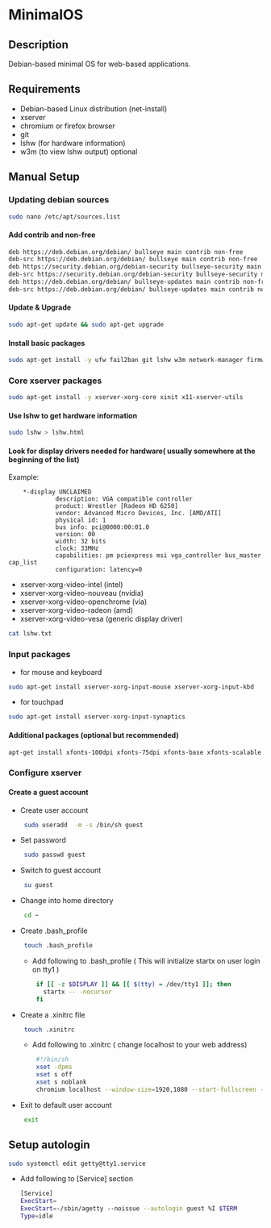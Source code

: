 # MinimalOS

## Description

Debian-based minimal OS for web-based applications.

## Requirements

* Debian-based Linux distribution (net-install)
* xserver
* chromium or firefox browser
* git
* lshw (for hardware information)
* w3m (to view lshw output) optional

## Manual Setup

### Updating debian sources

```bash
sudo nano /etc/apt/sources.list
```

#### Add contrib and non-free

```bash
deb https://deb.debian.org/debian/ bullseye main contrib non-free
deb-src https://deb.debian.org/debian/ bullseye main contrib non-free
deb https://security.debian.org/debian-security bullseye-security main contrib non-free
deb-src https://security.debian.org/debian-security bullseye-security main contrib non-free
deb https://deb.debian.org/debian/ bullseye-updates main contrib non-free
deb-src https://deb.debian.org/debian/ bullseye-updates main contrib non-free
```

#### Update & Upgrade

```bash
sudo apt-get update && sudo apt-get upgrade
```

#### Install basic packages

```bash
sudo apt-get install -y ufw fail2ban git lshw w3m network-manager firmware-iwlwifi chromium
```

### Core xserver packages

```bash
sudo apt-get install -y xserver-xorg-core xinit x11-xserver-utils
```

#### Use lshw to get hardware information

```bash
sudo lshw > lshw.html
```

#### Look for display drivers needed for hardware( usually somewhere at the beginning of the list)

Example:

```
    *-display UNCLAIMED
             description: VGA compatible controller
             product: Wrestler [Radeon HD 6250]
             vendor: Advanced Micro Devices, Inc. [AMD/ATI]
             physical id: 1
             bus info: pci@0000:00:01.0
             version: 00
             width: 32 bits
             clock: 33MHz
             capabilities: pm pciexpress msi vga_controller bus_master cap_list
             configuration: latency=0
```

* xserver-xorg-video-intel (intel)
* xserver-xorg-video-nouveau (nvidia)
* xserver-xorg-video-openchrome (via)
* xserver-xorg-video-radeon (amd)
* xserver-xorg-video-vesa (generic display driver)

```bash
cat lshw.txt
```

### Input packages

* for mouse and keyboard

```bash
sudo apt-get install xserver-xorg-input-mouse xserver-xorg-input-kbd
```

* for touchpad

```bash
sudo apt-get install xserver-xorg-input-synaptics
```

#### Additional packages (optional but recommended)

```bash
apt-get install xfonts-100dpi xfonts-75dpi xfonts-base xfonts-scalable libgl1-mesa-dri mesa-utils
```

### Configure xserver

#### Create a guest account

* Create user account
   ```bash
    sudo useradd  -m -s /bin/sh guest
    ```
* Set password
    ```bash
     sudo passwd guest
     ```
* Switch to guest account
    ```bash
     su guest
     ```
* Change into home directory
    ```bash
     cd ~
     ```
* Create .bash_profile
    ```bash
     touch .bash_profile
     ```
    * Add following to .bash_profile ( This will initialize startx on user login on tty1 )
      ```bash
       if [[ -z $DISPLAY ]] && [[ $(tty) = /dev/tty1 ]]; then
         startx -- -nocursor
       fi
       ```
* Create a .xinitrc file
    ```bash
     touch .xinitrc
     ```
    * Add following to .xinitrc ( change localhost to your web address)
      ```bash
       #!/bin/sh
       xset -dpms
       xset s off
       xset s noblank
       chromium localhost --window-size=1920,1080 --start-fullscreen --kiosk --incognito --noerrdialogs --disable-translate --no-first-run --fast --fast-start --disable-infobars --disable-features=TranslateUI --disk-cache-dir=/dev/null  --password-store=basic
       ```
* Exit to default user account
    ```bash
     exit
     ```

## Setup autologin

```bash
sudo systemctl edit getty@tty1.service
```

* Add following to [Service] section
  ```bash
  [Service]
  ExecStart=
  ExecStart=-/sbin/agetty --noissue --autologin guest %I $TERM
  Type=idle
  ```